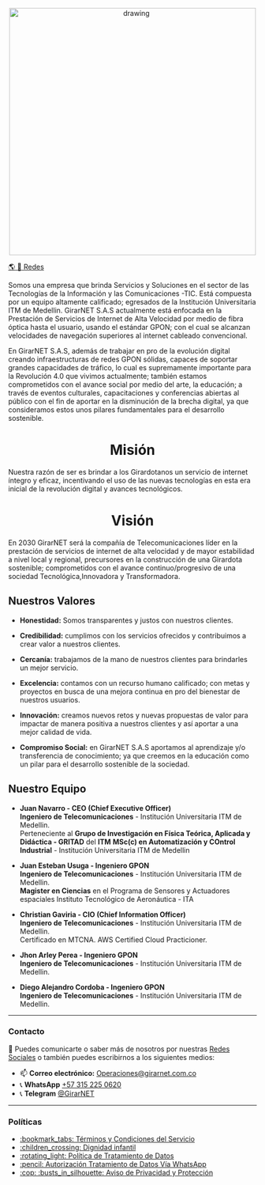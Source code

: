   <p align="center">
    <img src="https://drive.google.com/uc?export=view&id=1IOfE1dKrdg5ScKsoBxPqvmS-VMbQaKjb" alt="drawing" width="500"/>
  </p>
  
[:earth_americas: :rocket: Redes](https://linktr.ee/girarnet)

Somos una empresa que brinda Servicios y Soluciones en el sector de las Tecnologías de la Información y las Comunicaciones -TIC. Está compuesta por un equipo altamente calificado; egresados de la Institución Universitaria ITM de Medellin. GirarNET S.A.S actualmente está enfocada en la Prestación de Servicios de Internet de Alta Velocidad por medio de fibra óptica hasta el usuario, usando el estándar GPON; con el cual se alcanzan velocidades de navegación superiores al internet cableado convencional.

En GirarNET S.A.S, además de trabajar en pro de la evolución digital creando infraestructuras de redes GPON sólidas, capaces de soportar grandes capacidades de tráfico, lo cual es supremamente importante para la Revolución 4.0 que vivimos actualmente; también estamos comprometidos con el avance social por medio del arte, la educación; a través de eventos culturales, capacitaciones y conferencias abiertas al público con el fin de aportar en la disminución de la brecha digital, ya que consideramos estos unos pilares fundamentales para el desarrollo sostenible.

<h1 align="center">Misión</h1>

Nuestra razón de ser es brindar a los Girardotanos un servicio de internet íntegro y eficaz, incentivando el uso de las nuevas tecnologías en esta era inicial de la revolución digital y avances tecnológicos.

<h1 align="center">Visión</h1>

En 2030 GirarNET será la compañía de Telecomunicaciones líder en la prestación de servicios de internet de alta velocidad y de mayor estabilidad a nivel local y regional, precursores en la construcción de una Girardota sostenible; comprometidos con el avance continuo/progresivo de una sociedad Tecnológica,Innovadora y Transformadora.

<h2 align="left">Nuestros Valores</h2>

- **Honestidad:** Somos transparentes y justos con nuestros clientes.

- **Credibilidad:** cumplimos con los servicios ofrecidos y contribuimos a crear valor a nuestros clientes.

- **Cercanía:** trabajamos de la mano de nuestros clientes para brindarles un mejor servicio.

- **Excelencia:** contamos con un recurso humano calificado; con metas y proyectos en busca de una mejora continua en pro del bienestar de nuestros usuarios.

- **Innovación:** creamos nuevos retos y nuevas propuestas de valor para impactar de manera positiva a nuestros clientes y así aportar a una mejor calidad de vida.

- **Compromiso Social:** en GirarNET S.A.S aportamos al aprendizaje y/o transferencia de conocimiento; ya que creemos en la educación como un pilar para el desarrollo sostenible de la sociedad.

<h2 align="left">Nuestro Equipo</h2>

- **Juan Navarro - CEO (Chief Executive Officer)**\
  **Ingeniero de Telecomunicaciones** - Institución Universitaria ITM de Medellin.\
  Perteneciente al **Grupo de Investigación en Física Teórica, Aplicada y Didáctica - GRITAD** del **ITM**
  **MSc(c) en Automatización y COntrol Industrial** - Institución Universitaria ITM de Medellin
  
- **Juan Esteban Usuga - Ingeniero GPON**\
  **Ingeniero de Telecomunicaciones** - Institución Universitaria ITM de Medellin.\
  **Magister en Ciencias** en el Programa de Sensores y Actuadores espaciales Instituto Tecnológico de Aeronáutica - ITA

- **Christian Gaviria - CIO (Chief Information Officer)**\
  **Ingeniero de Telecomunicaciones** - Institución Universitaria ITM de Medellin.\
  Certificado en MTCNA. AWS Certified Cloud Practicioner.

- **Jhon Arley Perea - Ingeniero GPON**\
  **Ingeniero de Telecomunicaciones** - Institución Universitaria ITM de Medellin.

- **Diego Alejandro Cordoba - Ingeniero GPON**\
  **Ingeniero de Telecomunicaciones** - Institución Universitaria ITM de Medellin.

 
---

<h3 align="left">Contacto</h3>

💬 Puedes comunicarte o saber más de nosotros por nuestras [Redes Sociales](https://linktr.ee/girarnet) o también puedes escribirnos a los siguientes medios:

* :mailbox: **Correo electrónico:** Operaciones@girarnet.com.co
* :telephone_receiver: **WhatsApp** [+57 315 225 0620](https://wa.me/573152250620)
* :telephone_receiver: **Telegram** [@GirarNET](https://t.me/GirarNET)

---
<h3 align="left">Políticas</h3> 

<ul>
  <li><a href="https://github.com/girarnetsas/Terminos-y-Condiciones/blob/main/README.md"> :bookmark_tabs: Términos y Condiciones del Servicio</a></li>
  <li><a href="https://github.com/girarnetsas/Dignidad-infantil/blob/main/README.md"> :children_crossing: Dignidad infantil</a></li>
  <li><a href="https://github.com/girarnetsas/Tratamiento-de-Datos/blob/main/README.md"> :rotating_light: Política de Tratamiento de Datos</a></li>
  <li><a href="https://github.com/girarnetsas/Autorizacion-Tratamiento-Datos-Personales/blob/main/README.md"> :pencil: Autorización Tratamiento de Datos Vía WhatsApp</a></li>
  <li><a href="https://github.com/girarnetsas/Aviso-de-Privacidad-y-Proteccion/blob/main/README.md"> :cop: :busts_in_silhouette:  Aviso de Privacidad y Protección</a></li>
</ul>

<!--

Here are some ideas to get you started:

- 🔭 I’m currently working on ...
- 🌱 I’m currently learning ...
- 👯 I’m looking to collaborate on ...
- 🤔 I’m looking for help with ...
- 💬 Ask me about ...
- 📫 How to reach me: ...
- 😄 Pronouns: ...
- ⚡ Fun fact: ...

-->
